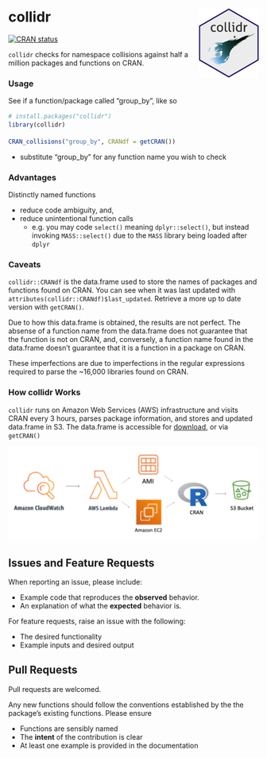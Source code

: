 
# collidr <a href='https://github.com/stevecondylios/collidr'><img src='man/figures/collidr.png' align="right" height="139" /></a>

[![CRAN
status](https://www.r-pkg.org/badges/version/collidr)](https://cran.r-project.org/package=collidr)

`collidr` checks for namespace collisions against half a million
packages and functions on CRAN.

### Usage

See if a function/package called “group\_by”, like so

``` r
# install.packages("collidr")
library(collidr)

CRAN_collisions("group_by", CRANdf = getCRAN())
```

  - substitute “group\_by” for any function name you wish to check

### Advantages

Distinctly named functions

  - reduce code ambiguity, and,
  - reduce unintentional function calls
      - e.g. you may code `select()` meaning `dplyr::select()`, but
        instead invoking `MASS::select()` due to the `MASS` library
        being loaded after `dplyr`

### Caveats

`collidr::CRANdf` is the data.frame used to store the names of packages
and functions found on CRAN. You can see when it was last updated with
`attributes(collidr::CRANdf)$last_updated`. Retrieve a more up to date
version with `getCRAN()`.

Due to how this data.frame is obtained, the results are not perfect. The
absense of a function name from the data.frame does not guarantee that
the function is not on CRAN, and, conversely, a function name found in
the data.frame doesn’t guarantee that it is a function in a package on
CRAN.

These imperfections are due to imperfections in the regular expressions
required to parse the \~16,000 libraries found on CRAN.

### How collidr Works

`collidr` runs on Amazon Web Services (AWS) infrastructure and visits
CRAN every 3 hours, parses package information, and stores and updated
data.frame in S3. The data.frame is accessible for
[download](https://collidr-api.s3-ap-southeast-2.amazonaws.com/pfd.RDS),
or via `getCRAN()`

![](man/figures/flowchart.png)

## Issues and Feature Requests

When reporting an issue, please include:

  - Example code that reproduces the **observed** behavior.
  - An explanation of what the **expected** behavior is.

For feature requests, raise an issue with the following:

  - The desired functionality
  - Example inputs and desired output

## Pull Requests

Pull requests are welcomed.

Any new functions should follow the conventions established by the the
package’s existing functions. Please ensure

  - Functions are sensibly named
  - The **intent** of the contribution is clear
  - At least one example is provided in the documentation
